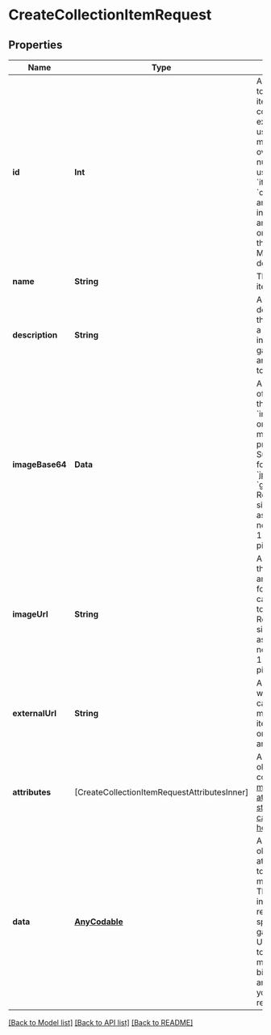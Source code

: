 # CreateCollectionItemRequest

## Properties
Name | Type | Description | Notes
------------ | ------------- | ------------- | -------------
**id** | **Int** | A unique itemId to use for this item within the collection. If an existing itemId is used, the current metadata will be overriden. Any number may be used.  The terms &#x60;itemId&#x60; and &#x60;collectionItemId&#x60; are used interchangeably and equivalent to one another throughout MetaFab documentation. | 
**name** | **String** | The name of this item. | 
**description** | **String** | A text description of this item. This is a great spot to include lore, game mechanics and more related to this item. | 
**imageBase64** | **Data** | A base64 string of the image for this item. Either &#x60;imageBase64&#x60; or &#x60;imageUrl&#x60; must be provided. Supported image formats are &#x60;jpg&#x60;, &#x60;jpeg&#x60;, &#x60;png&#x60;, &#x60;gif&#x60;. Recommended size of 1:1 aspect ratio and no more than 1500x1500 pixels. | [optional] 
**imageUrl** | **String** | An external url that resolves to an image to use for this item. This can also be set to an ipfs:// uri. Recommended size of 1:1 aspect ratio and no more than 1500x1500 pixels. | [optional] 
**externalUrl** | **String** | An optional URL where players can go to learn more about this item specifically, or your game, or any other link. | [optional] 
**attributes** | [CreateCollectionItemRequestAttributesInner] | An array of objects that conform with the [metadata attributes standard that can be found here](https://docs.opensea.io/docs/metadata-standards#attributes) | [optional] 
**data** | [**AnyCodable**](.md) | An arbitrary object of data attached to the top level metadata object. This is useful for including data or resource URLs specific to your game. Such as URLs that point to 3D models, music files, bitmaps, or anything else you need to reference. | [optional] 

[[Back to Model list]](../README.md#documentation-for-models) [[Back to API list]](../README.md#documentation-for-api-endpoints) [[Back to README]](../README.md)


